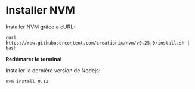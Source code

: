 # Installer NVM #

Installer NVM grâce a cURL:

`curl https://raw.githubusercontent.com/creationix/nvm/v0.25.0/install.sh | bash`

**Redémarer le terminal**

Installer la dernière version de Nodejs:

`nvm install 0.12`
